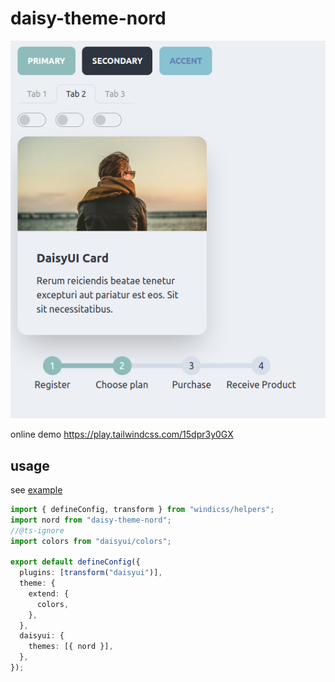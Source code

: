 # daisy-theme-nord

![](./image.png)

online demo <https://play.tailwindcss.com/15dpr3y0GX>

## usage

see [example](./example/README.md)

```ts
import { defineConfig, transform } from "windicss/helpers";
import nord from "daisy-theme-nord";
//@ts-ignore
import colors from "daisyui/colors";

export default defineConfig({
  plugins: [transform("daisyui")],
  theme: {
    extend: {
      colors,
    },
  },
  daisyui: {
    themes: [{ nord }],
  },
});

```
